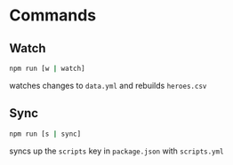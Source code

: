 # Commands
## Watch
```sh
npm run [w | watch]
```
watches changes to `data.yml` and rebuilds `heroes.csv`
## Sync
```sh
npm run [s | sync]
```
syncs up the `scripts` key in `package.json` with `scripts.yml`